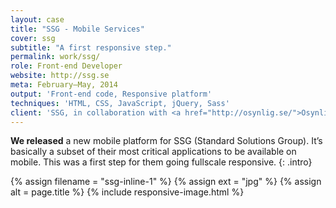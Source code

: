 ```yaml
---
layout: case
title: "SSG - Mobile Services"
cover: ssg
subtitle: "A first responsive step."
permalink: work/ssg/
role: Front-end Developer
website: http://ssg.se
meta: February–May, 2014
output: 'Front-end code, Responsive platform'
techniques: 'HTML, CSS, JavaScript, jQuery, Sass'
client: 'SSG, in collaboration with <a href="http://osynlig.se/">Osynlig</a> and Masarin'
---
```


**We released** a new mobile platform for SSG (Standard Solutions Group). It’s basically a subset of their most critical applications to be available on mobile. This was a first step for them going fullscale responsive.
{: .intro}

{% assign filename =  "ssg-inline-1" %}
{% assign ext = "jpg" %}
{% assign alt = page.title %}
{% include responsive-image.html %}
